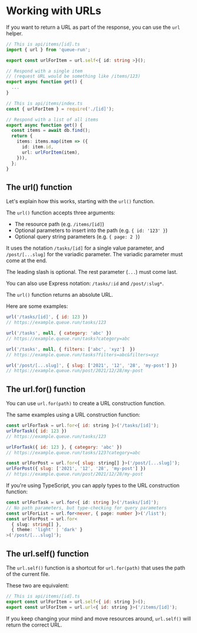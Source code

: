 # Working with URLs

If you want to return a URL as part of the response, you can use the `url` helper.

```ts filename="api/items[id].ts"
// This is api/items/[id].ts
import { url } from 'queue-run';

export const urlForItem = url.self<{ id: string >}();

// Respond with a single item
// (request URL would be something like /items/123)
export async function get() {
  ...
}
```

```ts
// This is api/items/index.ts
const { urlForItem } = require('./[id]');

// Respond with a list of all items
export async function get() {
  const items = await db.find();
  return {
    items: items.map(item => ({
      id: item.id,
      url: urlForItem(item),
    })),
  };
}
```

## The url() function

Let's explain how this works, starting with the `url()` function.

The `url()` function accepts three arguments:

- The resource path (e.g. `/items/[id]`)
- Optional parameters to insert into the path (e.g. `{ id: '123' }`)
- Optional query string parameters (e.g. `{ page: 2 }`)

It uses the notation `/tasks/[id]` for a single value parameter, and `/post/[...slug]` for the variadic parameter. The variadic parameter must come at the end.

The leading slash is optional. The
rest parameter (`...`) must come last.

You can also use Express notation: `/tasks/:id` and `/post/:slug*`.

The `url()` function returns an absolute URL.

Here are some examples:

```js
url('/tasks/[id]', { id: 123 })
// https://example.queue.run/tasks/123

url('/tasks', null, { category: 'abc' })
// https://example.queue.run/tasks?category=abc

url('/tasks', null, { filters: ['abc', 'xyz']  })
// https://example.queue.run/tasks?filters=abc&filters=xyz

url('/post/[...slug]', { slug: ['2021', '12', '28', 'my-post'] })
// https://example.queue.run/post/2021/12/28/my-post
```

## The url.for() function

You can use `url.for(path)` to create a URL construction function.

The same examples using a URL construction function:

```js
const urlForTask = url.for<{ id: string }>('/tasks/[id]');
urlForTask({ id: 123 })
// https://example.queue.run/tasks/123

urlForTask({ id: 123 }, { category: 'abc' })
// https://example.queue.run/tasks/123?category=abc

const urlForPost = url.for<{ slug: string[] }>('/post/[...slug]');
urlForPost({ slug: ['2021', '12', '28', 'my-post'] })
// https://example.queue.run/post/2021/12/28/my-post
```

If you're using TypeScript, you can apply types to the URL construction function:

```ts
const urlForTask = url.for<{ id: string }>('/tasks/[id]');
// No path parameters, but type-checking for query parameters
const urlForList = url.for<never, { page: number }>('/list');
const urlForPost = url.for<
  { slug: string[] },
  { theme: 'light' | 'dark' }
>('/post/[...slug]');
```

## The url.self() function

The `url.self()` function is a shortcut for `url.for(path)` that uses the path of the current file.

These two are equivalent:

```js
// This is api/items/[id].ts
export const urlForItem = url.self<{ id: string }>();
export const urlForItem = url.url<{ id: string }>('/items/[id]');
```

If you keep changing your mind and move resources around, `url.self()` will return the correct URL.